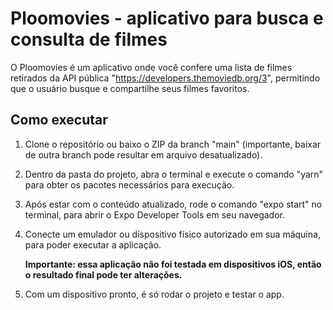 # Ploomovies - aplicativo para busca e consulta de filmes

O Ploomovies é um aplicativo onde você confere uma lista de filmes retirados da API pública "https://developers.themoviedb.org/3", permitindo que o usuário busque e compartilhe seus filmes favoritos.

## Como executar

1. Clone o repositório ou baixo o ZIP da branch "main" (importante, baixar de outra branch pode resultar em arquivo desatualizado).
2. Dentro da pasta do projeto, abra o terminal e execute o comando "yarn" para obter os pacotes necessários para execução.
3. Após estar com o conteúdo atualizado, rode o comando "expo start" no terminal, para abrir o Expo Developer Tools em seu navegador.
4. Conecte um emulador ou dispositivo físico autorizado em sua máquina, para poder executar a aplicação.

    **Importante: essa aplicação não foi testada em dispositivos iOS, então o resultado final pode ter alterações.**

5. Com um dispositivo pronto, é só rodar o projeto e testar o app.